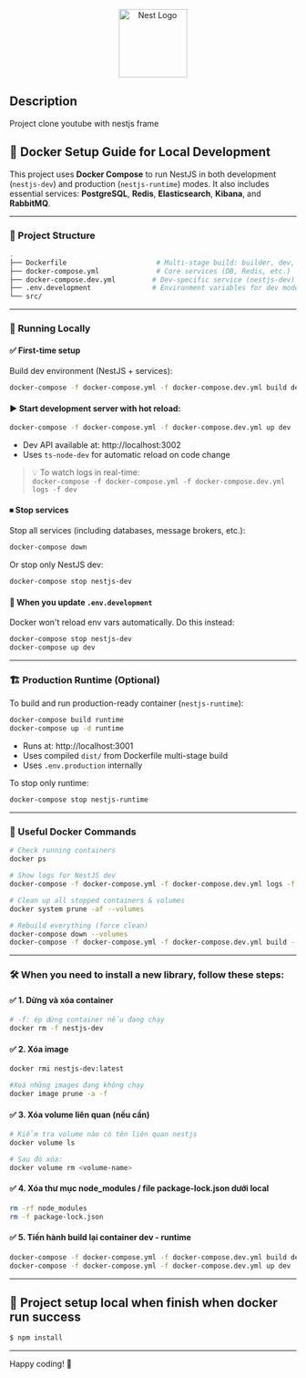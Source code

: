 <p align="center">
  <a href="http://nestjs.com/" target="blank"><img src="https://nestjs.com/img/logo-small.svg" width="120" alt="Nest Logo" /></a>
</p>

## Description

Project clone youtube with nestjs frame

## 🐳 Docker Setup Guide for Local Development

This project uses **Docker Compose** to run NestJS in both development (`nestjs-dev`) and production (`nestjs-runtime`) modes. It also includes essential services: **PostgreSQL**, **Redis**, **Elasticsearch**, **Kibana**, and **RabbitMQ**.

---

### 🧱 Project Structure

```bash
.
├── Dockerfile                      # Multi-stage build: builder, dev, runtime
├── docker-compose.yml              # Core services (DB, Redis, etc.)
├── docker-compose.dev.yml         # Dev-specific service (nestjs-dev)
├── .env.development               # Environment variables for dev mode
└── src/
```

---

### 🚀 Running Locally

#### ✅ First-time setup

Build dev environment (NestJS + services):

```bash
docker-compose -f docker-compose.yml -f docker-compose.dev.yml build dev
```

#### ▶️ Start development server with hot reload:

```bash
docker-compose -f docker-compose.yml -f docker-compose.dev.yml up dev
```

- Dev API available at: http://localhost:3002
- Uses `ts-node-dev` for automatic reload on code change

> 💡 To watch logs in real-time:  
> `docker-compose -f docker-compose.yml -f docker-compose.dev.yml logs -f dev`

#### ⏹ Stop services

Stop all services (including databases, message brokers, etc.):  
```bash
docker-compose down
```

Or stop only NestJS dev:  
```bash
docker-compose stop nestjs-dev
```

#### 🔄 When you update `.env.development`

Docker won't reload env vars automatically. Do this instead:

```bash
docker-compose stop nestjs-dev
docker-compose up dev
```

---

### 🏗 Production Runtime (Optional)

To build and run production-ready container (`nestjs-runtime`):

```bash
docker-compose build runtime
docker-compose up -d runtime
```

- Runs at: http://localhost:3001
- Uses compiled `dist/` from Dockerfile multi-stage build
- Uses `.env.production` internally

To stop only runtime:

```bash
docker-compose stop nestjs-runtime
```

---

### 🧪 Useful Docker Commands

```bash
# Check running containers
docker ps

# Show logs for NestJS dev
docker-compose -f docker-compose.yml -f docker-compose.dev.yml logs -f dev

# Clean up all stopped containers & volumes
docker system prune -af --volumes

# Rebuild everything (force clean)
docker-compose down --volumes
docker-compose -f docker-compose.yml -f docker-compose.dev.yml build --no-cache
```

---

### 🛠 When you need to install a new library, follow these steps:

#### ✅ 1. Dừng và xóa container

```bash
# -f: ép dừng container nếu đang chạy
docker rm -f nestjs-dev
```

#### ✅ 2. Xóa image

```bash
docker rmi nestjs-dev:latest

#Xoá những images đang không chạy
docker image prune -a -f
```

#### ✅ 3. Xóa volume liên quan (nếu cần)

```bash
# Kiểm tra volume nào có tên liên quan nestjs
docker volume ls

# Sau đó xóa:
docker volume rm <volume-name>
```

#### ✅ 4. Xóa thư mục node_modules / file package-lock.json dưới local

```bash
rm -rf node_modules    
rm -f package-lock.json
```

#### ✅ 5. Tiến hành build lại container dev - runtime 

```bash
docker-compose -f docker-compose.yml -f docker-compose.dev.yml build dev    
docker-compose -f docker-compose.yml -f docker-compose.dev.yml up dev
```

---

## 🚀 Project setup local when finish when docker run success

```bash
$ npm install
```

---

Happy coding! 🚀